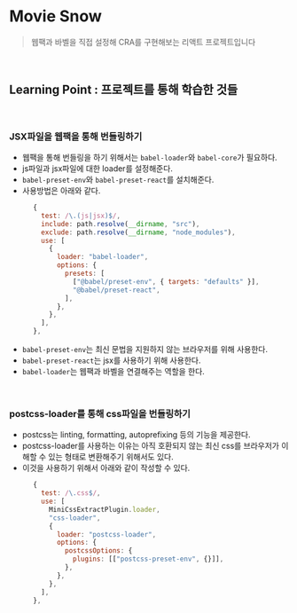 # Movie Snow

> 웹팩과 바벨을 직접 설정해 CRA를 구현해보는 리액트 프로젝트입니다

<br>

## Learning Point : 프로젝트를 통해 학습한 것들

<br>

### JSX파일을 웹팩을 통해 번들링하기

- 웹팩을 통해 번들링을 하기 위해서는 `babel-loader`와 `babel-core`가 필요하다.
- js파일과 jsx파일에 대한 loader를 설정해준다.
- `babel-preset-env`와 `babel-preset-react`를 설치해준다.
- 사용방법은 아래와 같다.

```js
      {
        test: /\.(js|jsx)$/,
        include: path.resolve(__dirname, "src"),
        exclude: path.resolve(__dirname, "node_modules"),
        use: [
          {
            loader: "babel-loader",
            options: {
              presets: [
                ["@babel/preset-env", { targets: "defaults" }],
                "@babel/preset-react",
              ],
            },
          },
        ],
      },
```

- `babel-preset-env`는 최신 문법을 지원하지 않는 브라우저를 위해 사용한다.
- `babel-preset-react`는 jsx를 사용하기 위해 사용한다.
- `babel-loader`는 웹팩과 바벨을 연결해주는 역할을 한다.

<br>

### postcss-loader를 통해 css파일을 번들링하기

- postcss는 linting, formatting, autoprefixing 등의 기능을 제공한다.
- postcss-loader를 사용하는 이유는 아직 호환되지 않는 최신 css를 브라우저가 이해할 수 있는 형태로 변환해주기 위해서도 있다.
- 이것을 사용하기 위해서 아래와 같이 작성할 수 있다.

```js
      {
        test: /\.css$/,
        use: [
          MiniCssExtractPlugin.loader,
          "css-loader",
          {
            loader: "postcss-loader",
            options: {
              postcssOptions: {
                plugins: [["postcss-preset-env", {}]],
              },
            },
          },
        ],
      },
```

